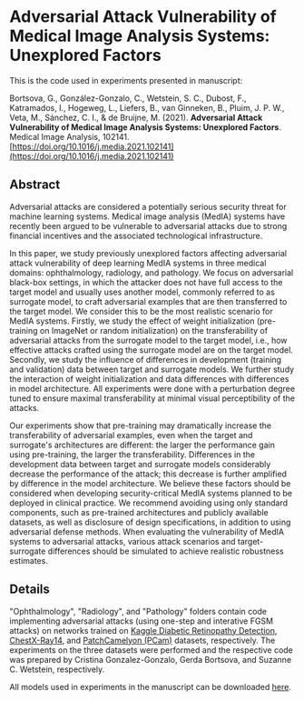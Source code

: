 # Adversarial Attack Vulnerability of Medical Image Analysis Systems: Unexplored Factors

This is the code used in experiments presented in manuscript:

Bortsova, G., González-Gonzalo, C., Wetstein, S. C., Dubost, F., Katramados, I., Hogeweg, L., Liefers, B., van Ginneken, B., Pluim, J. P. W., Veta, M., Sánchez, C. I., & de Bruijne, M. (2021).
**Adversarial Attack Vulnerability of Medical Image Analysis Systems: Unexplored Factors**. Medical Image Analysis, 102141.
[https://doi.org/10.1016/j.media.2021.102141](https://doi.org/10.1016/j.media.2021.102141)

## Abstract

Adversarial attacks are considered a potentially serious security threat for machine learning systems. Medical image analysis (MedIA) systems have recently been argued to be vulnerable to adversarial attacks due to strong financial incentives and the associated technological infrastructure.

In this paper, we study previously unexplored factors affecting adversarial attack vulnerability of deep learning MedIA systems in three medical domains: ophthalmology, radiology, and pathology. We focus on adversarial black-box settings, in which the attacker does not have full access to the target model and usually uses another model, commonly referred to as surrogate model, to craft adversarial examples that are then transferred to the target model. We consider this to be the most realistic scenario for MedIA systems.
Firstly, we study the effect of weight initialization (pre-training on ImageNet or random initialization) on the transferability of adversarial attacks from the surrogate model to the target model, i.e., how effective attacks crafted using the surrogate model are on the target model. Secondly, we study the influence of differences in development (training and validation) data between target and surrogate models. 
We further study the interaction of weight initialization and data differences with differences in model architecture. All experiments were done with a perturbation degree tuned to ensure maximal transferability at minimal visual perceptibility of the attacks. 

Our experiments show that pre-training may dramatically increase the transferability of adversarial examples, even when the target and surrogate's architectures are different: the larger the performance gain using pre-training, the larger the transferability.
Differences in the development data between target and surrogate models considerably decrease the performance of the attack; this decrease is further amplified by difference in the model architecture.
We believe these factors should be considered when developing security-critical MedIA systems planned to be deployed in clinical practice. We recommend avoiding using only standard components, such as pre-trained architectures and publicly available datasets, as well as disclosure of design specifications, in addition to using adversarial defense methods. When evaluating the vulnerability of MedIA systems to adversarial attacks, various attack scenarios and target-surrogate differences should be simulated to achieve realistic robustness estimates.

## Details

"Ophthalmology", "Radiology", and "Pathology" folders contain code
implementing adversarial attacks (using one-step and interative FGSM attacks)
on networks trained on [Kaggle Diabetic Retinopathy Detection](https://www.kaggle.com/c/diabetic-retinopathy-detection/),
[ChestX-Ray14](https://www.kaggle.com/nih-chest-xrays/data), and
[PatchCamelyon (PCam)](https://github.com/basveeling/pcam) datasets, respectively.
The experiments on the three datasets were performed and the respective code was prepared
by Cristina Gonzalez-Gonzalo, Gerda Bortsova, and Suzanne C. Wetstein, respectively.

All models used in experiments in the manuscript can be downloaded [here](http://doi.org/10.5281/zenodo.4792375).
